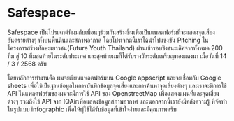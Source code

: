 # Safespace-
  Safespace เป็นโปรเจกต์ที่ผมกับเพื่อนๆร่วมกันสร้างขึ้นเพื่อเป็นแพลตฟอร์มที่จะแสดงจุดเสี่ยงอันตรายต่างๆ ทั้งบนพื้นดินและสภาพอากาศ โดยโปรเจกต์นี้เราได้นำไปแข่งขัน Pitching ในโครงการสร้างทักษะเยาวชน(Future Youth Thailand) ผ่านเข้ารอบชิงชนะเลิศจากทั้งหมด 200 ทีม สู่ 10 ทีมสุดท้ายในระดับประเทศ  และสุดท้ายผมก็ได้รับรางวัลระดับเหรียญทองแดงมา เมื่อวันที่ 14 / 3 / 2568 ครับ 

โดยหลักการทำงานคือ ผมจะเขียนแพลตฟอร์มบน Google appscript และจะเชื่อมกับ Google sheets เพื่อใช้เป็นฐานข้อมูลในการบันทึกข้อมูลจุดเสี่ยงและการค้นหาจุดเสี่ยงต่างๆ และเราจะมีการใช้ API ในแพลตฟอร์มของผมจะมีการใช้ API ของ OpenstreetMap เพื่อแสดงแผนที่และจุดเสี่ยงต่างๆ รวมถึงใช้ API จาก IQAirเพื่อแสดงข้อมูลสภาพอากาศ และนอกจากนี้เรายังมีคลังความรู้ ที่จัดทำในรูปแบบ infographic เพื่อให้ผู้ใช้ได้รับข้อมูลที่เข้าใจง่ายและมีคุณภาพครับ







